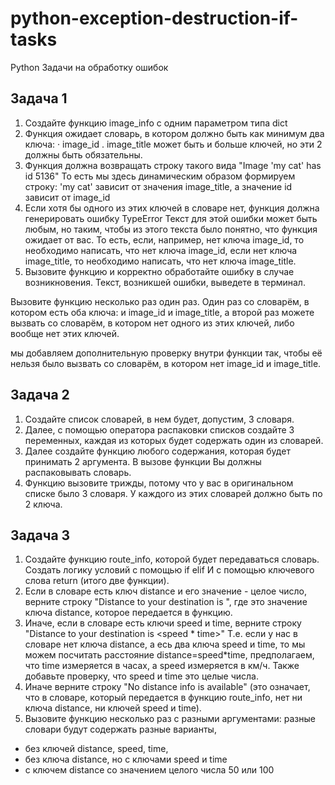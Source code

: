# python-exception-destruction-if-tasks
Python Задачи на обработку ошибок

## Задача 1
1. Создайте функцию image_info с одним параметром типа dict
2. Функция ожидает словарь, в котором должно быть как
минимум два ключа:
· image_id
. image_title
может быть и больше ключей, но эти 2 должны быть обязательны.
4. Функция должна возвращать строку такого вида
"Image 'my cat' has id 5136"
То есть мы здесь динамическим образом формируем строку:
'my cat' зависит от значения image_title, а значение id зависит от image_id
6. Если хотя бы одного из этих ключей в словаре нет, функция
должна генерировать ошибку TypeError
Текст для этой ошибки может быть любым, но таким,
чтобы из этого текста было понятно, что функция ожидает от вас.
То есть, если, например, нет ключа image_id, то необходимо написать, что нет ключа image_id,
если нет ключа image_title, то необходимо написать, что нет ключа image_title.
8. Вызовите функцию и корректно обработайте ошибку в
случае возникновения. Текст, возникшей ошибки, выведете в терминал.

Вызовите функцию несколько раз один раз. 
Один раз со словарём, в котором есть оба ключа: и image_id и image_title, 
а второй раз можете вызвать со словарём, в котором нет одного из этих ключей, 
либо вообще нет этих ключей.

мы добавляем дополнительную проверку внутри функции так, 
чтобы её нельзя было вызвать со словарём, в котором нет image_id и image_title.

## Задача 2
1. Создайте список словарей, в нем будет, допустим, 3 словаря.
2. Далее, с помощью оператора распаковки списков создайте 3 переменных, каждая из которых будет содержать один из словарей.
3. Далее создайте функцию любого содержания, которая будет принимать 2 аргумента. В вызове функции Вы должны распаковывать словарь. 
4. Функцию вызовите трижды, потому что у вас в оригинальном списке было 3 словаря. У каждого из этих словарей должно быть по 2 ключа.

## Задача 3
1. Создайте функцию route_info, которой будет передаваться словарь.
Создать логику условий с помощью if elif И с помощью ключевого слова return (итого две функции).
3. Если в словаре есть ключ distance и его значение -
целое число, верните строку "Distance to your
destination is <distance>", где <distance> это значение ключа distance,
которое передается в функцию.
4. Иначе, если в словаре есть ключи speed и time, верните
стpoкy "Distance to your destination is <speed * time>"
Т.е. если у нас в словаре нет ключа distance, а есь два ключа speed и time, то
мы можем посчитать расстояние distance=speed*time, предполагаем, что time измеряется в часах,
а speed измеряется в км/ч. Также добавьте проверку, что speed и time это целые числа.
5. Иначе верните строку "No distance info is available"
(это означает, что в словаре, который передается в функцию route_info,
 нет ни ключа distance, ни ключей speed и time).
6. Вызовите функцию несколько раз с разными
аргументами: разные словари будут содержать разные варианты,
- без ключей distance, speed, time,
- без ключа distance, но с ключами speed и time
- с  ключем distance со значением целого числа 50 или 100

